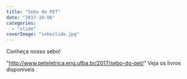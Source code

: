 ```yaml
---
title: "Sebo do PET"
date: "2017-10-06"
categories: 
  - "slide"
coverImage: "seboslide.jpg"
---
```


Conheça nosso sebo!

"http://www.peteletrica.eng.ufba.br/2017/sebo-do-pet/" Veja os livros disponíveis
